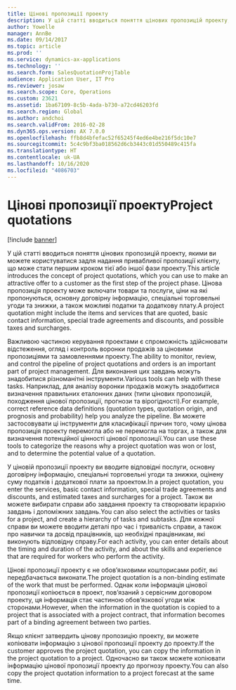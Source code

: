 ```yaml
---
title: Цінові пропозиції проекту
description: У цій статті вводиться поняття цінових пропозицій проекту, якими ви можете користуватися задля надання привабливої пропозиції клієнту, що може стати першим кроком тієї або іншої фази проекту. Цінова пропозиція проекту може включати товари та послуги, ціни на які пропонуються, основну договірну інформацію, спеціальні торговельні угоди та знижки, а також можливі податки та додаткову плату.
author: Yowelle
manager: AnnBe
ms.date: 09/14/2017
ms.topic: article
ms.prod: ''
ms.service: dynamics-ax-applications
ms.technology: ''
ms.search.form: SalesQuotationProjTable
audience: Application User, IT Pro
ms.reviewer: josaw
ms.search.scope: Core, Operations
ms.custom: 23621
ms.assetid: 1ba67109-8c5b-4ada-b730-a72cd46203fd
ms.search.region: Global
ms.author: andchoi
ms.search.validFrom: 2016-02-28
ms.dyn365.ops.version: AX 7.0.0
ms.openlocfilehash: ffb8d4bfefac52f65245f4ed6e4be216f5dc10e7
ms.sourcegitcommit: 5c4c9bf3ba018562d6cb3443c01d550489c415fa
ms.translationtype: HT
ms.contentlocale: uk-UA
ms.lasthandoff: 10/16/2020
ms.locfileid: "4086703"
---
```

# <a name="project-quotations"></a><span data-ttu-id="20a5b-104">Цінові пропозиції проекту</span><span class="sxs-lookup"><span data-stu-id="20a5b-104">Project quotations</span></span>

[!include [banner](../includes/banner.md)]

<span data-ttu-id="20a5b-105">У цій статті вводиться поняття цінових пропозицій проекту, якими ви можете користуватися задля надання привабливої пропозиції клієнту, що може стати першим кроком тієї або іншої фази проекту.</span><span class="sxs-lookup"><span data-stu-id="20a5b-105">This article introduces the concept of project quotations, which you can use to make an attractive offer to a customer as the first step of the project phase.</span></span> <span data-ttu-id="20a5b-106">Цінова пропозиція проекту може включати товари та послуги, ціни на які пропонуються, основну договірну інформацію, спеціальні торговельні угоди та знижки, а також можливі податки та додаткову плату.</span><span class="sxs-lookup"><span data-stu-id="20a5b-106">A project quotation might include the items and services that are quoted, basic contact information, special trade agreements and discounts, and possible taxes and surcharges.</span></span> 

<span data-ttu-id="20a5b-107">Важливою частиною керування проектами є спроможність здійснювати відстеження, огляд і контроль воронки продажів за ціновими пропозиціями та замовленнями проекту.</span><span class="sxs-lookup"><span data-stu-id="20a5b-107">The ability to monitor, review, and control the pipeline of project quotations and orders is an important part of project management.</span></span> <span data-ttu-id="20a5b-108">Для виконання цих завдань можуть знадобитися різноманітні інструменти.</span><span class="sxs-lookup"><span data-stu-id="20a5b-108">Various tools can help with these tasks.</span></span> <span data-ttu-id="20a5b-109">Наприклад, для аналізу воронки продажів можуть знадобитися визначення правильних еталонних даних (типи цінових пропозицій, походження цінової пропозиції, прогнози та вірогідності).</span><span class="sxs-lookup"><span data-stu-id="20a5b-109">For example, correct reference data definitions (quotation types, quotation origin, and prognosis and probability) help you analyze the pipeline.</span></span> <span data-ttu-id="20a5b-110">Ви можете застосовувати ці інструменти для класифікації причин того, чому цінова пропозиція проекту перемогла або не перемогла на торгах, а також для визначення потенційної цінності цінової пропозиції.</span><span class="sxs-lookup"><span data-stu-id="20a5b-110">You can use these tools to categorize the reasons why a project quotation was won or lost, and to determine the potential value of a quotation.</span></span> 

<span data-ttu-id="20a5b-111">У ціновій пропозиції проекту ви вводите відповідні послуги, основну договірну інформацію, спеціальні торговельні угоди та знижки, оцінену суму податків і додаткової плати за проектом.</span><span class="sxs-lookup"><span data-stu-id="20a5b-111">In a project quotation, you enter the services, basic contact information, special trade agreements and discounts, and estimated taxes and surcharges for a project.</span></span> <span data-ttu-id="20a5b-112">Також ви можете вибирати справи або завдання проекту та створювати ієрархію завдань і допоміжних завдань.</span><span class="sxs-lookup"><span data-stu-id="20a5b-112">You can also select the activities or tasks for a project, and create a hierarchy of tasks and subtasks.</span></span> <span data-ttu-id="20a5b-113">Для кожної справи ви можете вводити деталі про час і тривалість справи, а також про навички та досвід працівників, що необхідні працівникам, які виконують відповідну справу.</span><span class="sxs-lookup"><span data-stu-id="20a5b-113">For each activity, you can enter details about the timing and duration of the activity, and about the skills and experience that are required for workers who perform the activity.</span></span> 

<span data-ttu-id="20a5b-114">Цінові пропозиції проекту є не обов’язковими кошторисами робіт, які передбачається виконати.</span><span class="sxs-lookup"><span data-stu-id="20a5b-114">The project quotation is a non-binding estimate of the work that must be performed.</span></span> <span data-ttu-id="20a5b-115">Однак коли інформація цінової пропозиції копіюється в проект, пов’язаний з сервісним договором проекту, ця інформація стає частиною обов’язкової угоди між сторонами.</span><span class="sxs-lookup"><span data-stu-id="20a5b-115">However, when the information in the quotation is copied to a project that is associated with a project contract, that information becomes part of a binding agreement between two parties.</span></span> 

<span data-ttu-id="20a5b-116">Якщо клієнт затвердить цінову пропозицію проекту, ви можете копіювати інформацію з цінової пропозиції проекту до проекту.</span><span class="sxs-lookup"><span data-stu-id="20a5b-116">If the customer approves the project quotation, you can copy the information in the project quotation to a project.</span></span> <span data-ttu-id="20a5b-117">Одночасно ви також можете копіювати інформацію цінової пропозиції проекту до прогнозу проекту.</span><span class="sxs-lookup"><span data-stu-id="20a5b-117">You can also copy the project quotation information to a project forecast at the same time.</span></span>



